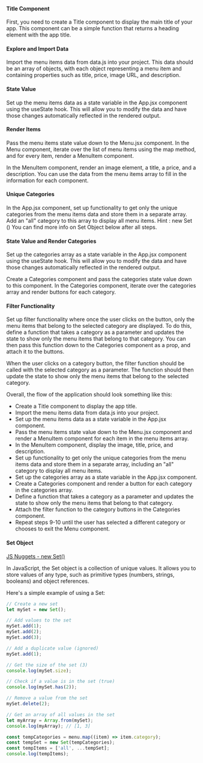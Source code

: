 

#### Title Component

First, you need to create a Title component to display the main title of your app. This component can be a simple function that returns a heading element with the app title.

#### Explore and Import Data

Import the menu items data from data.js into your project. This data should be an array of objects, with each object representing a menu item and containing properties such as title, price, image URL, and description.

#### State Value

Set up the menu items data as a state variable in the App.jsx component using the useState hook. This will allow you to modify the data and have those changes automatically reflected in the rendered output.

#### Render Items

Pass the menu items state value down to the Menu.jsx component. In the Menu component, iterate over the list of menu items using the map method, and for every item, render a MenuItem component.

In the MenuItem component, render an image element, a title, a price, and a description. You can use the data from the menu items array to fill in the information for each component.

#### Unique Categories

In the App.jsx component, set up functionality to get only the unique categories from the menu items data and store them in a separate array. Add an "all" category to this array to display all menu items.
Hint : new Set ()
You can find more info on Set Object below after all steps.

#### State Value and Render Categories

Set up the categories array as a state variable in the App.jsx component using the useState hook. This will allow you to modify the data and have those changes automatically reflected in the rendered output.

Create a Categories component and pass the categories state value down to this component. In the Categories component, iterate over the categories array and render buttons for each category.

#### Filter Functionality

Set up filter functionality where once the user clicks on the button, only the menu items that belong to the selected category are displayed. To do this, define a function that takes a category as a parameter and updates the state to show only the menu items that belong to that category. You can then pass this function down to the Categories component as a prop, and attach it to the buttons.

When the user clicks on a category button, the filter function should be called with the selected category as a parameter. The function should then update the state to show only the menu items that belong to the selected category.

Overall, the flow of the application should look something like this:

- Create a Title component to display the app title.
- Import the menu items data from data.js into your project.
- Set up the menu items data as a state variable in the App.jsx component.
- Pass the menu items state value down to the Menu.jsx component and render a MenuItem component for each item in the menu items array.
- In the MenuItem component, display the image, title, price, and description.
- Set up functionality to get only the unique categories from the menu items data and store them in a separate array, including an "all" category to display all menu items.
- Set up the categories array as a state variable in the App.jsx component.
- Create a Categories component and render a button for each category in the categories array.
- Define a function that takes a category as a parameter and updates the state to show only the menu items that belong to that category.
- Attach the filter function to the category buttons in the Categories component.
- Repeat steps 9-10 until the user has selected a different category or chooses to exit the Menu component.

#### Set Object

[JS Nuggets - new Set()](https://www.youtube.com/watch?v=H4NnCItCZWE&list=PLnHJACx3NwAfRUcuKaYhZ6T5NRIpzgNGJ&index=26)

In JavaScript, the Set object is a collection of unique values. It allows you to store values of any type, such as primitive types (numbers, strings, booleans) and object references.

Here's a simple example of using a Set:

```js
// Create a new set
let mySet = new Set();

// Add values to the set
mySet.add(1);
mySet.add(2);
mySet.add(3);

// Add a duplicate value (ignored)
mySet.add(1);

// Get the size of the set (3)
console.log(mySet.size);

// Check if a value is in the set (true)
console.log(mySet.has(2));

// Remove a value from the set
mySet.delete(2);

// Get an array of all values in the set
let myArray = Array.from(mySet);
console.log(myArray); // [1, 3]
```

```js
const tempCategories = menu.map((item) => item.category);
const tempSet = new Set(tempCategories);
const tempItems = ['all', ...tempSet];
console.log(tempItems);
```
